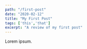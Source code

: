 ```yaml
---
path: "/first-post"
date: "2020-02-12"
title: "My First Post"
tags: ['this','that']
excerpt: "A review of my first post"
---
```


Lorem ipsum.